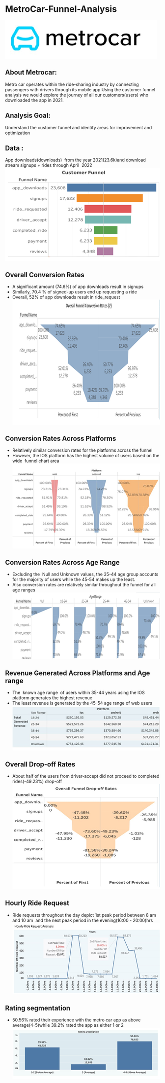# MetroCar-Funnel-Analysis
![](metrocar.png)
## About Metrocar:
Metro car operates within the ride-sharing industry by connecting passengers with drivers through its mobile app
Using the customer funnel analysis we would explore the journey of all our customers(users) who downloaded the app in 2021.
## Analysis Goal:
Understand the customer funnel and identify areas for improvement and optimization
## Data : 
App downloads(downloads)  from the year 2021(23.6k)and download stream signups + rides through April  2022
![](customer_funnel.png)
## Overall Conversion Rates
- A significant amount (74.6%) of app downloads result in signups
- Similarly, 70.4 % of signed-up users end up requesting a ride
- Overall, 52% of app downloads result in ride_request
![](overall_conversion_rates.png)
## Conversion Rates Across Platforms
- Relatively similar conversion rates for the platforms across the funnel
- However, the IOS platform has the highest volume of users based on the wide  funnel chart area
![](connversion_rates_across_platforms.png)
## Conversion Rates Across Age Range
- Excluding the  Null and Unknown values, the 35-44 age group accounts for the majority of users while the 45-54 makes up the least.
- Also conversion rates are relatively similar throughout the funnel for all age ranges
![](conversion_rates_agerange.png)
## Revenue Generated Across Platforms and Age range
- The  known age range  of users within 35-44 years using the IOS platform generates the highest revenue
- The least revenue is generated by the 45-54 age range of web users
![](revenue.png)
## Overall Drop-off Rates
- About half of the users from driver-accept did not proceed to completed rides(-49.23%) drop-off
![](drop_off_rates.png)
## Hourly Ride Request 
- Ride requests throughout the day depict 1st peak period between 8 am and 10 am  and the next peak period in the evening(16:00 - 20:00)hrs
 ![](hourly_ride_request.png) 
## Rating segmentation
- 50.56% rated their experience with the metro car app as above average(4-5)while 39.2% rated the app as either 1 or 2
![](rating.png)  

